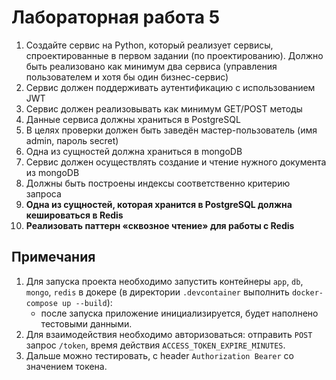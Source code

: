 # Лабораторная работа 5

1. Создайте сервис на Python, который реализует сервисы, спроектированные в первом задании (по проектированию). Должно быть реализовано как минимум два сервиса (управления пользователем и хотя бы один бизнес-сервис)
2. Сервис должен поддерживать аутентификацию с использованием JWT
3. Сервис должен реализовывать как минимум GET/POST методы
4. Данные сервиса должны храниться в PostgreSQL
5. В целях проверки должен быть заведён мастер-пользователь (имя admin, пароль secret)
6. Одна из сущностей должна храниться в mongoDB
7. Сервис должен осуществлять создание и чтение нужного документа из
   mongoDB
8. Должны быть построены индексы соответственно критерию запроса   
9. __Одна из сущностей, которая хранится в PostgreSQL должна кешироваться в Redis__
10. __Реализовать паттерн «сквозное чтение» для работы с Redis__

## Примечания

1. Для запуска проекта необходимо запустить контейнеры `app`, `db`, `mongo`, `redis` в докере (в директории `.devcontainer` выполнить `docker-compose up --build`):
   - после запуска приложение инициализируется, будет наполнено тестовыми данными.
2. Для взаимодействия необходимо авторизоваться: отправить `POST` запрос `/token`, время действия `ACCESS_TOKEN_EXPIRE_MINUTES`.
3. Дальше можно тестировать, с header `Authorization Bearer` со значением токена.
